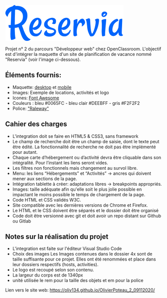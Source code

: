 ![GitHub Logo](/pictures/logo/Reservia%403x.png)

Projet n° 2 du parcours "Développeur web" chez OpenClassroom.
L'objectif est d'intégrer la maquette d'un site de planification de vacance nommé "Reservia" (voir l'image ci-dessous).

## Éléments fournis:
- Maquette: [desktop](./docs/desktop.png) et [mobile](./docs/iphone8.png)
- Images: Exemple de locations, activités et logo
- Icones: [Font Awesome](https://fontawesome.com/)
- Couleurs : bleu #0065FC - bleu clair #DEEBFF - gris #F2F2F2
- Police: ["Raleway"](https://fonts.google.com/specimen/Raleway)

## Cahier des charges
- L'integration doit se faire en HTML5 & CSS3, sans framework
- Le champ de recherche doit être un champ de saisie, dont le texte peut être édité. La fonctionnalité de recherche ne doit pas être implémenté pour autant.
- Chaque carte d’hébergement ou d’activité devra être cliquable dans son intégralité. Pour l’instant les liens seront vides.
- Les filtres non fonctionnels mais changement au survol libre.
- Menu: les liens “Hébergements” et “Activités” -> ancres qui doivent mener aux sections de la page.
- Intégration tablette à créer: adaptations libres -> breakpoints appropriés.
- Images:  taille adéquate afin qu'elle soit le plus jolie possible en impactant le moins possible le temps de chargement de la page.
- Code HTML et CSS validés W3C.
- Site compatible avec les dernières versions de Chrome et Firefox.
- Le HTML et le CSS doivent être séparés et le dossier doit être organisé
- Code doit être versionné avec git et doit avoir un repo distant sur Github ou Gitlab

## Notes sur la réalisation du projet
- L'integration est faite sur l'éditeur Visual Studio Code
- Choix des images
  Les Images contenues dans le dossier 4x sont de taille suffisante pour ce projet. Elles ont été renommées et place dans leur dossiers respectifs (hosts, activities).
- Le logo est recoupé selon son contenu.
- La largeur du corps est de 1340px
- unité utilisée le rem pour la taille des objets et em pour la police

Lien vers le site web: https://oliv134.github.io/OlivierPoteau_2_09112020/
